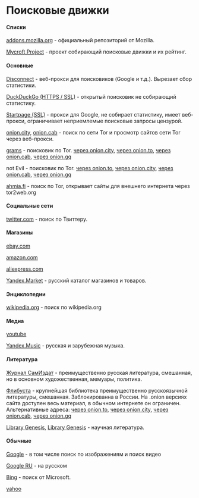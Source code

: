 # Поисковые движки

#### Списки

[addons.mozilla.org](https://addons.mozilla.org/en-US/firefox/search/?atype=4) - официальный репозиторий от Mozilla.

[Mycroft Project](http://mycroftproject.com/) - проект собирающий поисковые движки и их рейтинг.

#### Основные

[Disconnect](https://search.disconnect.me/) - веб-прокси для поисковиков (Google и т.д.). Вырезает сбор статистики.

[DuckDuckGo (HTTPS / SSL)](https://addons.mozilla.org/en-US/firefox/addon/duckduckgo-ssl) - открытый поисковик не собирающий статистику.

[Startpage (SSL)](https://addons.mozilla.org/en-US/firefox/addon/startpage-ssl) - прокси для Google, не собирает статистику, имеет веб-прокси, ограничивает неприемлемые поисковые запросы цензурой.

[onion.city](http://onion.city), [onion.cab](https://onion.cab/) - поиск по сети Tor и просмотр сайтов сети Tor через веб-прокси. 

[grams](https://en.wikipedia.org/wiki/Grams_%28search%29)  - поисковик по Tor.
[через onion.city](http://grams7enufi7jmdl.onion.city/),
[через onion.to](https://grams7enufi7jmdl.onion.to/),
[через onion.cab](https://grams7enufi7jmdl.onion.cab/),
[через onion.gq](http://grams7enufi7jmdl.onion.gq/)

not Evil - поисковик по Tor.
[через onion.to](https://hss3uro2hsxfogfq.onion.to/),
[через onion.city](http://hss3uro2hsxfogfq.onion.city/),
[через onion.cab](https://hss3uro2hsxfogfq.onion.cab/),
[через onion.gq](http://hss3uro2hsxfogfq.onion.gq/)

[ahmia.fi](https://ahmia.fi) - поиск по Tor, открывает сайты для внешнего интернета через tor2web.org

#### Социальные сети

[twitter.com](https://twitter.com/search-advanced) - поиск по Твиттеру.

#### Магазины

[ebay.com](http://www.ebay.com/)

[amazon.com](http://www.amazon.com/)

[aliexpress.com](http://aliexpress.com/)

[Yandex.Market](https://market.yandex.ru) - русский каталог магазинов и товаров.

#### Энциклопедии

[wikipedia.org](https://en.wikipedia.org/wiki/Main_Page) - поиск по wikipedia.org

#### Медиа

[youtube](https://www.youtube.com/)

[Yandex.Music](https://music.yandex.ru/) - русская и зарубежная музыка.

#### Литература

[Журнал СамИздат](http://samlib.ru/) - преимущественно русская литература, смешанная, но в основном художественная, мемуары, политика.

[Флибуста](http://www.flibusta.net/) - крупнейшая библиотека преимущественно русскоязычной литературы, смешанная. Заблокированна в России. На .onion версиях сайта доступен весь материал, в обычном интернете он ограничен. Альтернативные адреса:
[через onion.to](http://flibustahezeous3.onion.to),
[через onion.city](http://flibustahezeous3.onion.city),
[через onion.cab](http://flibustahezeous3.onion.cab),
[через onion.gq](http://flibustahezeous3.onion.gq)

[Library Genesis](http://libgen.education), [Library Genesis](http://gen.lib.rus.ec/) - научная литература.

#### Обычные

[Google](https://www.google.com) - в том числе поиск по изображениям и поиск видео

[Google RU](https://www.google.ru) - на русском

[Bing](https://www.bing.com/) - поиск от Microsoft.

[yahoo](https://search.yahoo.com/)